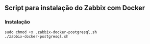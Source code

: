 ## Script para instalação do Zabbix com Docker

### Instalação 

```
sudo chmod +x .zabbix-docker-postgresql.sh
./zabbix-docker-postgresql.sh
```